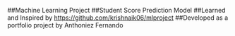 ##Machine Learning Project
##Student Score Prediction Model
##Learned and Inspired by https://github.com/krishnaik06/mlproject
##Developed as a portfolio project by Anthoniez Fernando
